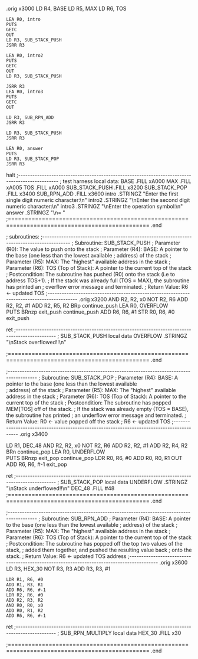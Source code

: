 
.orig x3000
	LD R4, BASE
	LD R5, MAX
	LD R6, TOS
	
	LEA R0, intro
	PUTS
	GETC
	OUT
	LD R3, SUB_STACK_PUSH
	JSRR R3
	
	LEA R0, intro2
	PUTS
	GETC
	OUT
	LD R3, SUB_STACK_PUSH
	
	JSRR R3
	LEA R0, intro3
	PUTS
	GETC
	OUT
	
	LD R3, SUB_RPN_ADD
	JSRR R3
	
	LD R3, SUB_STACK_PUSH
	JSRR R3
	
	LEA R0, answer
	PUTS
	LD R3, SUB_STACK_POP
	JSRR R3
	
halt
;-----------------------------------------------------------------------------------------------
; test harness local data:
BASE .FILL xA000
MAX .FILL xA005
TOS .FILL xA000
SUB_STACK_PUSH .FILL x3200
SUB_STACK_POP .FILL x3400
SUB_RPN_ADD .FILL x3600
intro .STRINGZ "Enter the first single digit numeric character:\n"
intro2 .STRINGZ "\nEnter the second digit numeric character:\n"
intro3 .STRINGZ "\nEnter the operation symbol:\n"
answer .STRINGZ "\n= "
;===============================================================================================
.end

; subroutines:
;------------------------------------------------------------------------------------------
; Subroutine: SUB_STACK_PUSH
; Parameter (R0): The value to push onto the stack
; Parameter (R4): BASE: A pointer to the base (one less than the lowest available
;                       address) of the stack
; Parameter (R5): MAX: The "highest" available address in the stack
; Parameter (R6): TOS (Top of Stack): A pointer to the current top of the stack
; Postcondition: The subroutine has pushed (R0) onto the stack (i.e to address TOS+1). 
;		    If the stack was already full (TOS = MAX), the subroutine has printed an
;		    overflow error message and terminated.
; Return Value: R6 ← updated TOS
;------------------------------------------------------------------------------------------
.orig x3200
    AND R2, R2, x0
	NOT R2, R6
	ADD R2, R2, #1
	ADD R2, R5, R2
	BRp continue_push
	LEA R0, OVERFLOW			 
	PUTS
	BRnzp exit_push
continue_push
    ADD R6, R6, #1
    STR R0, R6, #0
exit_push

ret
;-----------------------------------------------------------------------------------------------
; SUB_STACK_PUSH local data
OVERFLOW .STRINGZ "\nStack overflowed!!\n"


;===============================================================================================
.end


;------------------------------------------------------------------------------------------
; Subroutine: SUB_STACK_POP
; Parameter (R4): BASE: A pointer to the base (one less than the lowest available                      
;                       address) of the stack
; Parameter (R5): MAX: The "highest" available address in the stack
; Parameter (R6): TOS (Top of Stack): A pointer to the current top of the stack
; Postcondition: The subroutine has popped MEM[TOS] off of the stack.
;		    If the stack was already empty (TOS = BASE), the subroutine has printed
;                an underflow error message and terminated.
; Return Value: R0 ← value popped off the stack
;		   R6 ← updated TOS
;------------------------------------------------------------------------------------------
.orig x3400

LD R1, DEC_48
    AND R2, R2, x0
	NOT R2, R6
	ADD R2, R2, #1
	ADD R2, R4, R2
	BRn continue_pop
	LEA R0, UNDERFLOW			 
	PUTS
	BRnzp exit_pop
continue_pop
    LDR R0, R6, #0
    ADD R0, R0, R1
    OUT
    ADD R6, R6, #-1
exit_pop

ret
;-----------------------------------------------------------------------------------------------
; SUB_STACK_POP local data
UNDERFLOW .STRINGZ "\nStack underflowed!!\n"
DEC_48 .FILL #48
;===============================================================================================
.end

;------------------------------------------------------------------------------------------
; Subroutine: SUB_RPN_ADD
; Parameter (R4): BASE: A pointer to the base (one less than the lowest available
;                       address) of the stack
; Parameter (R5): MAX: The "highest" available address in the stack
; Parameter (R6): TOS (Top of Stack): A pointer to the current top of the stack
; Postcondition: The subroutine has popped off the top two values of the stack,
;		    added them together, and pushed the resulting value back
;		    onto the stack.
; Return Value: R6 ← updated TOS address
;------------------------------------------------------------------------------------------
.orig x3600
LD R3, HEX_30
NOT R3, R3
ADD R3, R3, #1

	LDR R1, R6, #0
	ADD R1, R3, R1
	ADD R6, R6, #-1
	LDR R2, R6, #0
	ADD R2, R3, R2
	AND R0, R0, x0
	ADD R0, R1, R2
	ADD R6, R6, #-1
				 
ret
;-----------------------------------------------------------------------------------------------
; SUB_RPN_MULTIPLY local data
HEX_30 .FILL x30

;===============================================================================================
.end

